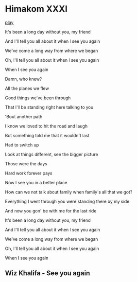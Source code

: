 # Himakom XXXI

[play](https://youtu.be/RgKAFK5djSk)

It's been a long day without you, my friend

And I'll tell you all about it when I see you again

We've come a long way from where we began

Oh, I'll tell you all about it when I see you again

When I see you again


Damn, who knew?

All the planes we flew

Good things we've been through

That I'll be standing right here talking to you

'Bout another path

I know we loved to hit the road and laugh

But something told me that it wouldn't last

Had to switch up

Look at things different, see the bigger picture

Those were the days

Hard work forever pays

Now I see you in a better place


How can we not talk about family when family's all that we got?

Everything I went through you were standing there by my side

And now you gon' be with me for the last ride


It's been a long day without you, my friend

And I'll tell you all about it when I see you again

We've come a long way from where we began

Oh, I'll tell you all about it when I see you again

When I see you again

## Wiz Khalifa - See you again